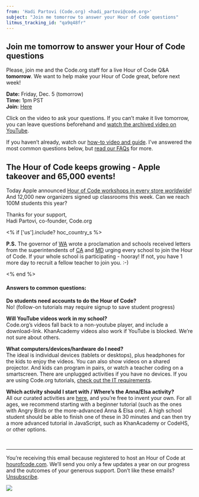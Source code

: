 ```yaml
---
from: 'Hadi Partovi (Code.org) <hadi_partovi@code.org>'
subject: "Join me tomorrow to answer your Hour of Code questions"
litmus_tracking_id: "qa9q48fr"
---
```

## Join me tomorrow to answer your Hour of Code questions

Please, join me and the Code.org staff for a live Hour of Code Q&A **tomorrow**. We want to help make your Hour of Code great, before next week!

**Date:** Friday, Dec. 5 (tomorrow)<br />
**Time:** 1pm PST<br />
**Join:** [Here](https://plus.google.com/events/c3s9ult438ud35b6jdrt3kdjqk8)

Click on the video to ask your questions. If you can’t make it live tomorrow, you can leave questions beforehand and [watch the archived video on YouTube](http://www.youtube.com/watch?v=ABcIeI5anxw).

If you haven’t already, watch our [how-to video and guide](http://hourofcode.com/us/resources/how-to). I’ve answered the most common questions below, but [read our FAQs](http://hourofcode.com/us#faq) for more. 

## The Hour of Code keeps growing - Apple takeover and 65,000 events!
Today Apple announced [Hour of Code workshops in every store *worldwide*](http://www.apple.com/retail/code/)! And 12,000 new organizers signed up classrooms this week. Can we reach 100M students this year?


Thanks for your support,
<br/>
Hadi Partovi, co-founder, Code.org


<% if ['us'].include? hoc_country_s %>

**P.S.** The governor of [WA](https://www.facebook.com/CSEdWeek/photos/a.10151143918633253.448564.160922288252/10152577759853253/) wrote a proclamation and schools received letters from the superintendents of [CA](https://www.facebook.com/CSEdWeek/photos/a.10151143918633253.448564.160922288252/10152577754133253/) and [MD](http://www.marylandpublicschools.org/press/11_18_2014.html) urging every school to join the Hour of Code. If your whole school is participating - hooray! If not, you have 1 more day to recruit a fellow teacher to join you. :-)

<% end %>

#### Answers to common questions:

**Do students need accounts to do the Hour of Code?**<br />
No! (follow-on tutorials may require signup to save student progress)

**Will YouTube videos work in my school?**<br />
Code.org’s videos fall back to a non-youtube player, and include a download-link. KhanAcademy videos also work if YouTube is blocked. We’re not sure about others.

**What computers/devices/hardware do I need?**<br />
The ideal is individual devices (tablets or desktops), plus headphones for the kids to enjoy the videos. You can also show videos on a shared projector. And kids can program in pairs, or watch a teacher coding on a smartscreen. There are unplugged activities if you have no devices.  If you are using Code.org tutorials, [check out the IT requirements](http://code.org/educate/it).

**Which activity should I start with /  Where’s the Anna/Elsa activity?**<br />
All our curated activities are [here](http://code.org/learn), and you’re free to invent your own. For all ages, we recommend starting with a beginner tutorial (such as the ones with Angry Birds or the more-advanced Anna & Elsa one). A high school student should be able to finish one of these in 30 minutes and can then try a more advanced tutorial in JavaScript, such as KhanAcademy or CodeHS, or other options.


<br/>
<hr/>

You’re receiving this email because registered to host an Hour of Code at [hourofcode.com](http://hourofcode.com/). We’ll send you only a few updates a year on our progress and the outcomes of your generous support. Don’t like these emails? [Unsubscribe](<%= unsubscribe_link %>).

![](<%= tracking_pixel %>)
